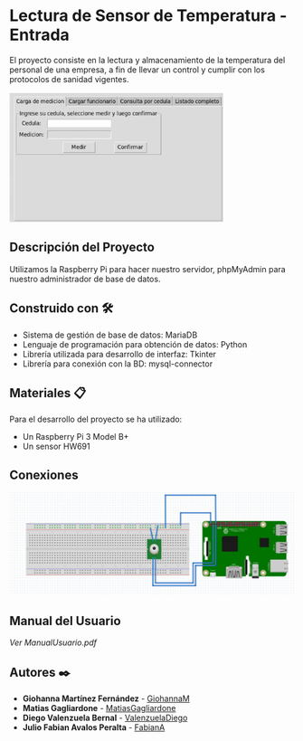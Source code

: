 # Lectura de Sensor de Temperatura - Entrada

 El proyecto consiste en la lectura y almacenamiento de la temperatura del personal de una empresa, a fin de llevar un control y cumplir con los protocolos de sanidad vigentes.
 
![Image text](https://github.com/gmfv/Lectura_de_Temperatura/blob/main/Interfaz_BD%20(1).jpg)

## Descripción del Proyecto
 Utilizamos la Raspberry Pi para hacer nuestro servidor, phpMyAdmin para nuestro administrador de base de datos.

## Construido con 🛠️
 * Sistema de gestión de base de datos: MariaDB
 * Lenguaje de programación para obtención de datos: Python
 * Librería utilizada para desarrollo de interfaz: Tkinter
 * Librería para conexión con la BD: mysql-connector
 
## Materiales 📋

 Para el desarrollo del proyecto se ha utilizado:
* Un Raspberry Pi 3 Model B+
* Un sensor HW691

## Conexiones
 ![Imagen_conexion](https://github.com/gmfv/Lectura_de_Temperatura/blob/main/ConexionesFritz.png?raw=true)

## Manual del Usuario
 *Ver ManualUsuario.pdf*
 
## Autores ✒️

* **Giohanna Martínez Fernández** - [GiohannaM](https://github.com/gmfv)
* **Matias Gagliardone** - [MatiasGagliardone](https://github.com/matiGSX)
* **Diego Valenzuela Bernal** - [ValenzuelaDiego](https://github.com/ValenzuelaDiego)
* **Julio Fabian Avalos Peralta** - [FabianA](https://github.com/JAvalos1)
